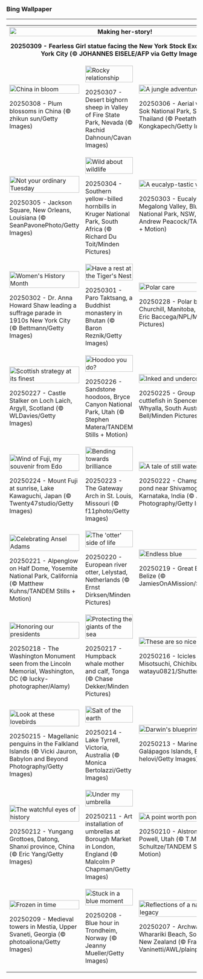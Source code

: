 <h3>
 Bing Wallpaper
</h3>
<hr/>
<table>
<tr>
<th colspan="3">
<img alt="Making her-story!" src="https://www.bing.com/th?id=OHR.FearlessWomen_EN-US7338738180_UHD.jpg&amp;rf=LaDigue_UHD.jpg&amp;pid=hp&amp;w=3840&amp;h=2160&amp;rs=1&amp;c=4" width="100%"/><p>20250309 - Fearless Girl statue facing the New York Stock Exchange, New York City (© JOHANNES EISELE/AFP via Getty Images)</p></th>
</tr>
<tr>
<td><img alt="China in bloom" src="https://www.bing.com/th?id=OHR.PlumBlossom_EN-US7055526666_UHD.jpg&amp;rf=LaDigue_UHD.jpg&amp;pid=hp&amp;w=3840&amp;h=2160&amp;rs=1&amp;c=4" width="100%"/><p>20250308 - Plum blossoms in China (© zhikun sun/Getty Images)</p></td>
<td><img alt="Rocky relationship" src="https://www.bing.com/th?id=OHR.NevadaBigHorns_EN-US3434258986_UHD.jpg&amp;rf=LaDigue_UHD.jpg&amp;pid=hp&amp;w=3840&amp;h=2160&amp;rs=1&amp;c=4" width="100%"/><p>20250307 - Desert bighorn sheep in Valley of Fire State Park, Nevada (© Rachid Dahnoun/Cavan Images)</p></td>
<td><img alt="A jungle adventure" src="https://www.bing.com/th?id=OHR.SuratThani_EN-US3326265231_UHD.jpg&amp;rf=LaDigue_UHD.jpg&amp;pid=hp&amp;w=3840&amp;h=2160&amp;rs=1&amp;c=4" width="100%"/><p>20250306 - Aerial view of Khao Sok National Park, Surat Thani, Thailand (© Peetatham Kongkapech/Getty Images)</p></td>
</tr>
<tr>
<td><img alt="Not your ordinary Tuesday" src="https://www.bing.com/th?id=OHR.MardiGrasJackson_EN-US3277683692_UHD.jpg&amp;rf=LaDigue_UHD.jpg&amp;pid=hp&amp;w=3840&amp;h=2160&amp;rs=1&amp;c=4" width="100%"/><p>20250305 - Jackson Square, New Orleans, Louisiana (© SeanPavonePhoto/Getty Images)</p></td>
<td><img alt="Wild about wildlife" src="https://www.bing.com/th?id=OHR.HornbillPair_EN-US3168408482_UHD.jpg&amp;rf=LaDigue_UHD.jpg&amp;pid=hp&amp;w=3840&amp;h=2160&amp;rs=1&amp;c=4" width="100%"/><p>20250304 - Southern yellow-billed hornbills in Kruger National Park, South Africa (© Richard Du Toit/Minden Pictures)</p></td>
<td><img alt="A eucalyp-tastic view" src="https://www.bing.com/th?id=OHR.EucalyptusForest_EN-US3015819767_UHD.jpg&amp;rf=LaDigue_UHD.jpg&amp;pid=hp&amp;w=3840&amp;h=2160&amp;rs=1&amp;c=4" width="100%"/><p>20250303 - Eucalyptus trees, Megalong Valley, Blue Mountains National Park, NSW, Australia (© Andrew Peacock/TANDEM Stills + Motion)</p></td>
</tr>
<tr>
<td><img alt="Women's History Month" src="https://www.bing.com/th?id=OHR.SuffragetteCity_EN-US2883743791_UHD.jpg&amp;rf=LaDigue_UHD.jpg&amp;pid=hp&amp;w=3840&amp;h=2160&amp;rs=1&amp;c=4" width="100%"/><p>20250302 - Dr. Anna Howard Shaw leading a suffrage parade in 1910s New York City (© Bettmann/Getty Images)</p></td>
<td><img alt="Have a rest at the Tiger's Nest" src="https://www.bing.com/th?id=OHR.BhutanMonastery_EN-US2804780711_UHD.jpg&amp;rf=LaDigue_UHD.jpg&amp;pid=hp&amp;w=3840&amp;h=2160&amp;rs=1&amp;c=4" width="100%"/><p>20250301 - Paro Taktsang, a Buddhist monastery in Bhutan (© Baron Reznik/Getty Images)</p></td>
<td><img alt="Polar care" src="https://www.bing.com/th?id=OHR.PolarCub_EN-US2740470421_UHD.jpg&amp;rf=LaDigue_UHD.jpg&amp;pid=hp&amp;w=3840&amp;h=2160&amp;rs=1&amp;c=4" width="100%"/><p>20250228 - Polar bear cub, Churchill, Manitoba, Canada (© Eric Baccega/NPL/Minden Pictures)</p></td>
</tr>
<tr>
<td><img alt="Scottish strategy at its finest" src="https://www.bing.com/th?id=OHR.ArgyllStalker_EN-US2452683665_UHD.jpg&amp;rf=LaDigue_UHD.jpg&amp;pid=hp&amp;w=3840&amp;h=2160&amp;rs=1&amp;c=4" width="100%"/><p>20250227 - Castle Stalker on Loch Laich, Argyll, Scotland (© WLDavies/Getty Images)</p></td>
<td><img alt="Hoodoo you do?" src="https://www.bing.com/th?id=OHR.BryceHoodoos_EN-US2334649046_UHD.jpg&amp;rf=LaDigue_UHD.jpg&amp;pid=hp&amp;w=3840&amp;h=2160&amp;rs=1&amp;c=4" width="100%"/><p>20250226 - Sandstone hoodoos, Bryce Canyon National Park, Utah (© Stephen Matera/TANDEM Stills + Motion)</p></td>
<td><img alt="Inked and undercover" src="https://www.bing.com/th?id=OHR.GiantCuttlefish_EN-US2276053377_UHD.jpg&amp;rf=LaDigue_UHD.jpg&amp;pid=hp&amp;w=3840&amp;h=2160&amp;rs=1&amp;c=4" width="100%"/><p>20250225 - Group of giant cuttlefish in Spencer Gulf, off Whyalla, South Australia (© Gary Bell/Minden Pictures)</p></td>
</tr>
<tr><td><img alt="Wind of Fuji, my souvenir from Edo" src="https://www.bing.com/th?id=OHR.MtFujiSunrise_EN-US2218385739_UHD.jpg&amp;rf=LaDigue_UHD.jpg&amp;pid=hp&amp;w=3840&amp;h=2160&amp;rs=1&amp;c=4" width="100%"/><p>20250224 - Mount Fuji at sunrise, Lake Kawaguchi, Japan (© Twenty47studio/Getty Images)</p></td><td><img alt="Bending towards brilliance" src="https://www.bing.com/th?id=OHR.StLouisArch_EN-US1920417205_UHD.jpg&amp;rf=LaDigue_UHD.jpg&amp;pid=hp&amp;w=3840&amp;h=2160&amp;rs=1&amp;c=4" width="100%"/><p>20250223 - The Gateway Arch in St. Louis, Missouri (© f11photo/Getty Images)</p></td><td><img alt="A tale of still waters" src="https://www.bing.com/th?id=OHR.ChampakaSarasi_EN-US0671131929_UHD.jpg&amp;rf=LaDigue_UHD.jpg&amp;pid=hp&amp;w=3840&amp;h=2160&amp;rs=1&amp;c=4" width="100%"/><p>20250222 - Champaka Sarasi pond near Shivamogga, Karnataka, India (© Amith Nag Photography/Getty Images)</p></td></tr><tr><td><img alt="Celebrating Ansel Adams" src="https://www.bing.com/th?id=OHR.AdamsYosemite_EN-US7924059397_UHD.jpg&amp;rf=LaDigue_UHD.jpg&amp;pid=hp&amp;w=3840&amp;h=2160&amp;rs=1&amp;c=4" width="100%"/><p>20250221 - Alpenglow on Half Dome, Yosemite National Park, California (© Matthew Kuhns/TANDEM Stills + Motion)</p></td><td><img alt="The 'otter' side of life" src="https://www.bing.com/th?id=OHR.IceHoleOtter_EN-US7859051687_UHD.jpg&amp;rf=LaDigue_UHD.jpg&amp;pid=hp&amp;w=3840&amp;h=2160&amp;rs=1&amp;c=4" width="100%"/><p>20250220 - European river otter, Lelystad, Netherlands (© Ernst Dirksen/Minden Pictures)</p></td><td><img alt="Endless blue" src="https://www.bing.com/th?id=OHR.BlueBelize_EN-US7787222240_UHD.jpg&amp;rf=LaDigue_UHD.jpg&amp;pid=hp&amp;w=3840&amp;h=2160&amp;rs=1&amp;c=4" width="100%"/><p>20250219 - Great Blue Hole, Belize (© JamiesOnAMission/Shutterstock)</p></td></tr><tr><td><img alt="Honoring our presidents" src="https://www.bing.com/th?id=OHR.LincolnSunrise_EN-US7725604655_UHD.jpg&amp;rf=LaDigue_UHD.jpg&amp;pid=hp&amp;w=3840&amp;h=2160&amp;rs=1&amp;c=4" width="100%"/><p>20250218 - The Washington Monument seen from the Lincoln Memorial, Washington, DC (© lucky-photographer/Alamy)</p></td><td><img alt="Protecting the giants of the sea" src="https://www.bing.com/th?id=OHR.HumpbackMother_EN-US8033380725_UHD.jpg&amp;rf=LaDigue_UHD.jpg&amp;pid=hp&amp;w=3840&amp;h=2160&amp;rs=1&amp;c=4" width="100%"/><p>20250217 - Humpback whale mother and calf, Tonga (© Chase Dekker/Minden Pictures)</p></td><td><img alt="These are so nice-icle" src="https://www.bing.com/th?id=OHR.Misotsuchi2025_EN-US8130053956_UHD.jpg&amp;rf=LaDigue_UHD.jpg&amp;pid=hp&amp;w=3840&amp;h=2160&amp;rs=1&amp;c=4" width="100%"/><p>20250216 - Icicles of Misotsuchi, Chichibu, Japan (© watayu0821/Shutterstock)</p></td></tr><tr><td><img alt="Look at these lovebirds" src="https://www.bing.com/th?id=OHR.PenguinLove_EN-US7515315710_UHD.jpg&amp;rf=LaDigue_UHD.jpg&amp;pid=hp&amp;w=3840&amp;h=2160&amp;rs=1&amp;c=4" width="100%"/><p>20250215 - Magellanic penguins in the Falkland Islands (© Vicki Jauron, Babylon and Beyond Photography/Getty Images)</p></td><td><img alt="Salt of the earth" src="https://www.bing.com/th?id=OHR.LakeTyrrell_EN-US7326346900_UHD.jpg&amp;rf=LaDigue_UHD.jpg&amp;pid=hp&amp;w=3840&amp;h=2160&amp;rs=1&amp;c=4" width="100%"/><p>20250214 - Lake Tyrrell, Victoria, Australia (© Monica Bertolazzi/Getty Images)</p></td><td><img alt="Darwin's blueprint" src="https://www.bing.com/th?id=OHR.GalapagosIguana_EN-US6976814194_UHD.jpg&amp;rf=LaDigue_UHD.jpg&amp;pid=hp&amp;w=3840&amp;h=2160&amp;rs=1&amp;c=4" width="100%"/><p>20250213 - Marine iguanas, Galápagos Islands, Ecuador (© helovi/Getty Images)</p></td></tr><tr><td><img alt="The watchful eyes of history" src="https://www.bing.com/th?id=OHR.YungangGrottoes_EN-US6896904893_UHD.jpg&amp;rf=LaDigue_UHD.jpg&amp;pid=hp&amp;w=3840&amp;h=2160&amp;rs=1&amp;c=4" width="100%"/><p>20250212 - Yungang Grottoes, Datong, Shanxi province, China (© Eric Yang/Getty Images)</p></td><td><img alt="Under my umbrella" src="https://www.bing.com/th?id=OHR.UmbrellaDay_EN-US6816351187_UHD.jpg&amp;rf=LaDigue_UHD.jpg&amp;pid=hp&amp;w=3840&amp;h=2160&amp;rs=1&amp;c=4" width="100%"/><p>20250211 - Art installation of umbrellas at Borough Market in London, England (© Malcolm P Chapman/Getty Images)</p></td><td><img alt="A point worth pondering" src="https://www.bing.com/th?id=OHR.AlstromPoint_EN-US6746094430_UHD.jpg&amp;rf=LaDigue_UHD.jpg&amp;pid=hp&amp;w=3840&amp;h=2160&amp;rs=1&amp;c=4" width="100%"/><p>20250210 - Alstrom Point, Lake Powell, Utah (© T.M. Schultze/TANDEM Stills + Motion)</p></td></tr><tr><td><img alt="Frozen in time" src="https://www.bing.com/th?id=OHR.SnowySvaneti_EN-US6546788330_UHD.jpg&amp;rf=LaDigue_UHD.jpg&amp;pid=hp&amp;w=3840&amp;h=2160&amp;rs=1&amp;c=4" width="100%"/><p>20250209 - Medieval towers in Mestia, Upper Svaneti, Georgia (© photoaliona/Getty Images)</p></td><td><img alt="Stuck in a blue moment" src="https://www.bing.com/th?id=OHR.BlueNorway_EN-US6457602567_UHD.jpg&amp;rf=LaDigue_UHD.jpg&amp;pid=hp&amp;w=3840&amp;h=2160&amp;rs=1&amp;c=4" width="100%"/><p>20250208 - Blue hour in Trondheim, Norway (© Jeanny Mueller/Getty Images)</p></td><td><img alt="Reflections of a nation's legacy" src="https://www.bing.com/th?id=OHR.WhararikiBeach_EN-US3505877495_UHD.jpg&amp;rf=LaDigue_UHD.jpg&amp;pid=hp&amp;w=3840&amp;h=2160&amp;rs=1&amp;c=4" width="100%"/><p>20250207 - Archway Islands, Wharariki Beach, South Island, New Zealand (© Francesco Vaninetti/AWL/plainpicture)</p></td></tr></table>
